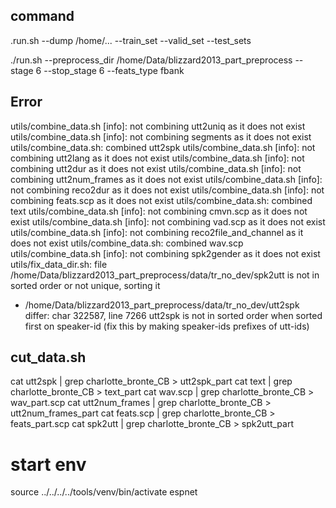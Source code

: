 ## command
.run.sh --dump /home/... --train_set --valid_set --test_sets

./run.sh --preprocess_dir /home/Data/blizzard2013_part_preprocess  --stage 6 --stop_stage 6 --feats_type fbank



## Error
utils/combine_data.sh [info]: not combining utt2uniq as it does not exist
utils/combine_data.sh [info]: not combining segments as it does not exist
utils/combine_data.sh: combined utt2spk
utils/combine_data.sh [info]: not combining utt2lang as it does not exist
utils/combine_data.sh [info]: not combining utt2dur as it does not exist
utils/combine_data.sh [info]: not combining utt2num_frames as it does not exist
utils/combine_data.sh [info]: not combining reco2dur as it does not exist
utils/combine_data.sh [info]: not combining feats.scp as it does not exist
utils/combine_data.sh: combined text
utils/combine_data.sh [info]: not combining cmvn.scp as it does not exist
utils/combine_data.sh [info]: not combining vad.scp as it does not exist
utils/combine_data.sh [info]: not combining reco2file_and_channel as it does not exist
utils/combine_data.sh: combined wav.scp
utils/combine_data.sh [info]: not combining spk2gender as it does not exist
utils/fix_data_dir.sh: file /home/Data/blizzard2013_part_preprocess/data/tr_no_dev/spk2utt is not in sorted order or not unique, sorting it
- /home/Data/blizzard2013_part_preprocess/data/tr_no_dev/utt2spk differ: char 322587, line 7266
utt2spk is not in sorted order when sorted first on speaker-id 
(fix this by making speaker-ids prefixes of utt-ids)


## cut_data.sh

cat utt2spk | grep charlotte_bronte_CB > utt2spk_part
cat text | grep charlotte_bronte_CB > text_part
cat wav.scp | grep charlotte_bronte_CB > wav_part.scp
cat utt2num_frames | grep charlotte_bronte_CB > utt2num_frames_part
cat feats.scp | grep charlotte_bronte_CB > feats_part.scp
cat spk2utt | grep charlotte_bronte_CB > spk2utt_part


# start env

source ../../../../tools/venv/bin/activate espnet

